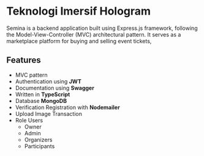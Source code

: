 # Teknologi Imersif Hologram

Semina is a backend application built using Express.js framework, following the Model-View-Controller (MVC) architectural pattern. It serves as a marketplace platform for buying and selling event tickets,

## Features

- MVC pattern
- Authentication using **JWT**
- Documentation using **Swagger**
- Written in **TypeScript**
- Database **MongoDB**
- Verification Registration with **Nodemailer**
- Upload Image Transaction
- Role Users
  - Owner
  - Admin
  - Organizers
  - Participants

